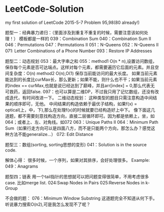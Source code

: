 # LeetCode-Solution
my first solution of LeetCode
2015-5-7  Problem 95,98(80 already!)



题型一：经典暴力递归：（里面涉及到重复不重复的时候，需要注意该如何处理！）
模板都是一样的
039：Combination Sum
040：Combination Sum II
046：Permutations
047：Permutations II
051：N-Queens
052：N-Queens II
071: Letter Combinations of a Phone Number 
093：Restore IP Addresses

题型二：动态规划
053：最大字串之和
055：method1 O(n * n),设置访问数组，保存每个元素是否可达端点。这样对每个元素，都需要遍历它后面的元素。并且空间复杂度：O(n)
     method2 O(n),O(1) 保存当前能访问的最大长度。
	 如果当前元素能达到的长度比curMax长，那么更新；如果不能，则什么也不干；如果当前元素的index == curMax,也就是说已经达到了巅峰，并且arr[index] = 0,那么代表无可救药，返回false.
097：也可以算是二维DP，不过我只用了记忆数组，还没有改成迭代，有时间改进一下。
二维动态规划：
这种类型的题目只需注意构造中间结果的顺序即可，无他。
中间结果的构造依赖于最优子结构，如果f(x) = optical(上，中，下),那么在处理f(x)的时候就要已经构造好上中下。
像下面这几道题，都不需要刻意找构造方向，直接二层循环即可。因为都是依赖上，坐，如064；或者上、左、对角线。如072
063：Unique Paths II
064：Minimum Path Sum（如果行走方向可以是四面八方，而不是只能两个方向，那怎么办？感觉这种方法不能generalize...）
072: Edit Distance 

题型三：数组(sorting, sorting思想的变形)
041：Solution is in the source code.

解体心得：
很多时候，一个序列，如果对其排序，会好处理很多。
Example: 
049：Anagrams  


题型四；链表
用一个tail指针的思想就可以把问题变得很简单，不用考虑很多case.
比如merge list.
024:Swap Nodes in Pairs 
025:Reverse Nodes in k-Group 

不会做的题：
076：Minimum Window Substring 
这道题完全不知道从何下手。听说暴力搜索O(n2),可是我怎么发现不了呢？
